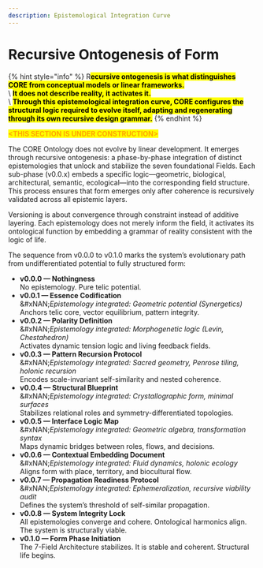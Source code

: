 ```yaml
---
description: Epistemological Integration Curve
---
```


# Recursive Ontogenesis of Form

{% hint style="info" %}
R<mark style="color:$info;">**ecursive ontogenesis is what distinguishes CORE from conceptual models or linear frameworks.**</mark> \
\ <mark style="color:$info;">**It does not describe reality, it activates it.**</mark> \
\ <mark style="color:$info;">**Through this epistemological integration curve, CORE configures the structural logic required to evolve itself, adapting and regenerating through its own recursive design grammar.**</mark>
{% endhint %}

<mark style="color:orange;">**\<THIS SECTION IS UNDER CONSTRUCTION>**</mark>

The CORE Ontology does not evolve by linear development. It emerges through recursive ontogenesis: a phase-by-phase integration of distinct epistemologies that unlock and stabilize the seven foundational Fields. Each sub-phase (v0.0.x) embeds a specific logic—geometric, biological, architectural, semantic, ecological—into the corresponding field structure. This process ensures that form emerges only after coherence is recursively validated across all epistemic layers.

Versioning is about convergence through constraint instead of  additive layering. Each epistemology does not merely inform the field, it activates its ontological function by embedding a grammar of reality consistent with the logic of life.

The sequence from v0.0.0 to v0.1.0 marks the system’s evolutionary path from undifferentiated potential to fully structured form:

* **v0.0.0 — Nothingness**\
  No epistemology. Pure telic potential.
* **v0.0.1 — Essence Codification**\
  &#xNAN;_&#x45;pistemology integrated: Geometric potential (Synergetics)_\
  Anchors telic core, vector equilibrium, pattern integrity.
* **v0.0.2 — Polarity Definition**\
  &#xNAN;_&#x45;pistemology integrated: Morphogenetic logic (Levin, Chestahedron)_\
  Activates dynamic tension logic and living feedback fields.
* **v0.0.3 — Pattern Recursion Protocol**\
  &#xNAN;_&#x45;pistemology integrated: Sacred geometry, Penrose tiling, holonic recursion_\
  Encodes scale-invariant self-similarity and nested coherence.
* **v0.0.4 — Structural Blueprint**\
  &#xNAN;_&#x45;pistemology integrated: Crystallographic form, minimal surfaces_\
  Stabilizes relational roles and symmetry-differentiated topologies.
* **v0.0.5 — Interface Logic Map**\
  &#xNAN;_&#x45;pistemology integrated: Geometric algebra, transformation syntax_\
  Maps dynamic bridges between roles, flows, and decisions.
* **v0.0.6 — Contextual Embedding Document**\
  &#xNAN;_&#x45;pistemology integrated: Fluid dynamics, holonic ecology_\
  Aligns form with place, territory, and biocultural flow.
* **v0.0.7 — Propagation Readiness Protocol**\
  &#xNAN;_&#x45;pistemology integrated: Ephemeralization, recursive viability audit_\
  Defines the system’s threshold of self-similar propagation.
* **v0.0.8 — System Integrity Lock**\
  All epistemologies converge and cohere. Ontological harmonics align. The system is structurally viable.
* **v0.1.0 — Form Phase Initiation**\
  The 7-Field Architecture stabilizes. It is stable and coherent. Structural life begins.

